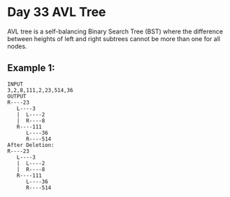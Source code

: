 
# Day 33 AVL Tree
AVL tree is a self-balancing Binary Search Tree (BST) where the difference between heights of left and right subtrees cannot be more than one for all nodes.

## Example 1:


````
INPUT
3,2,8,111,2,23,514,36
OUTPUT
R----23
   L----3
   |  L----2
   |  R----8
   R----111
      L----36
      R----514
After Deletion: 
R----23
   L----3
   |  L----2
   |  R----8
   R----111
      L----36
      R----514
````










